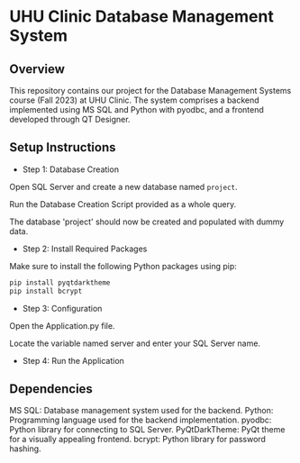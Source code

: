 # UHU Clinic Database Management System

## Overview

This repository contains our project for the Database Management Systems course (Fall 2023) at UHU Clinic. 
The system comprises a backend implemented using MS SQL and Python with pyodbc, and a frontend developed through QT Designer.

## Setup Instructions

- Step 1: Database Creation

Open SQL Server and create a new database named `project`.

Run the Database Creation Script provided as a whole query.

The database 'project' should now be created and populated with dummy data.

- Step 2: Install Required Packages

Make sure to install the following Python packages using pip:

```bash
pip install pyqtdarktheme
pip install bcrypt
```

- Step 3: Configuration

Open the Application.py file.

Locate the variable named server and enter your SQL Server name.

- Step 4: Run the Application

## Dependencies

MS SQL: Database management system used for the backend.
Python: Programming language used for the backend implementation.
pyodbc: Python library for connecting to SQL Server.
PyQtDarkTheme: PyQt theme for a visually appealing frontend.
bcrypt: Python library for password hashing.
